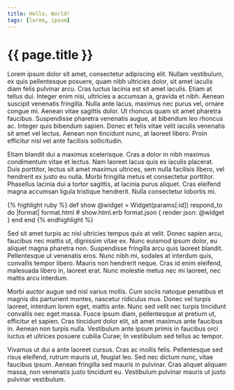 ```yaml
---
title: Hello, World!
tags: [lorem, ipsum]
---
```

# {{ page.title }}

Lorem ipsum dolor sit amet, consectetur adipiscing elit. Nullam vestibulum, ex quis pellentesque posuere, quam nibh ultricies dolor, sit amet iaculis diam felis pulvinar arcu. Cras luctus lacinia est sit amet iaculis. Etiam at tellus dui. Integer enim nisi, ultricies a accumsan a, gravida et nibh. Aenean suscipit venenatis fringilla. Nulla ante lacus, maximus nec purus vel, ornare congue mi. Aenean vitae sagittis dolor. Ut rhoncus quam sit amet pharetra faucibus. Suspendisse pharetra venenatis augue, at bibendum leo rhoncus ac. Integer quis bibendum sapien. Donec et felis vitae velit iaculis venenatis sit amet vel lectus. Aenean non tincidunt nunc, at laoreet libero. Proin efficitur nisl vel ante facilisis sollicitudin.

Etiam blandit dui a maximus scelerisque. Cras a dolor in nibh maximus condimentum vitae et lectus. Nam laoreet lacus quis ex iaculis placerat. Duis porttitor, lectus sit amet maximus ultrices, sem nulla facilisis libero, vel hendrerit ex justo eu nulla. Morbi fringilla metus et consectetur porttitor. Phasellus lacinia dui a tortor sagittis, at lacinia purus aliquet. Cras eleifend magna accumsan ligula tristique hendrerit. Nulla consectetur lobortis mi.

{% highlight ruby %}
def show
  @widget = Widget(params[:id])
  respond_to do |format|
    format.html # show.html.erb
    format.json { render json: @widget }
  end
end
{% endhighlight %}

Sed sit amet turpis ac nisl ultricies tempus quis at velit. Donec sapien arcu, faucibus nec mattis ut, dignissim vitae ex. Nunc euismod ipsum dolor, eu aliquet magna pharetra non. Suspendisse fringilla arcu quis laoreet blandit. Pellentesque ut venenatis eros. Nunc nibh mi, sodales at interdum quis, convallis tempor libero. Mauris non hendrerit neque. Cras id enim eleifend, malesuada libero in, laoreet erat. Nunc molestie metus nec mi laoreet, nec mattis arcu interdum.

Morbi auctor augue sed nisl varius mollis. Cum sociis natoque penatibus et magnis dis parturient montes, nascetur ridiculus mus. Donec vel turpis laoreet, interdum lorem eget, mattis ante. Nunc sed velit nec turpis tincidunt convallis nec eget massa. Fusce ipsum diam, pellentesque at pretium ut, efficitur et sapien. Cras tincidunt dolor elit, sit amet maximus ante faucibus in. Aenean non turpis nulla. Vestibulum ante ipsum primis in faucibus orci luctus et ultrices posuere cubilia Curae; In vestibulum sed tellus ac tempor.

Vivamus ut dui a ante laoreet cursus. Cras ac mollis felis. Pellentesque sed risus eleifend, rutrum mauris ut, feugiat leo. Sed nec dictum nunc, vitae faucibus ipsum. Aenean fringilla sed mauris in pulvinar. Cras aliquet aliquam massa, non venenatis justo tincidunt eu. Vestibulum pulvinar mauris ut justo pulvinar vestibulum.
